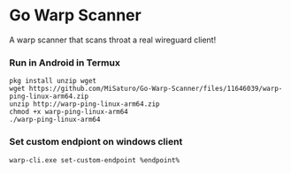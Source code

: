 # Go Warp Scanner

A warp scanner that scans throat a real wireguard client! 

### Run in Android in Termux 

```
pkg install unzip wget
wget https://github.com/MiSaturo/Go-Warp-Scanner/files/11646039/warp-ping-linux-arm64.zip
unzip http://warp-ping-linux-arm64.zip
chmod +x warp-ping-linux-arm64
./warp-ping-linux-arm64
```

### Set custom endpiont on windows client

```
warp-cli.exe set-custom-endpoint %endpoint%
```